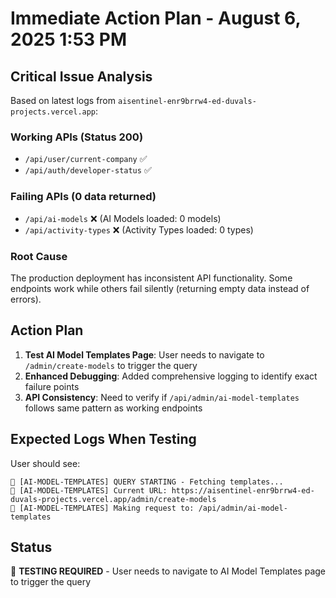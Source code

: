 # Immediate Action Plan - August 6, 2025 1:53 PM

## Critical Issue Analysis
Based on latest logs from `aisentinel-enr9brrw4-ed-duvals-projects.vercel.app`:

### Working APIs (Status 200)
- `/api/user/current-company` ✅ 
- `/api/auth/developer-status` ✅

### Failing APIs (0 data returned)
- `/api/ai-models` ❌ (AI Models loaded: 0 models)
- `/api/activity-types` ❌ (Activity Types loaded: 0 types)

### Root Cause
The production deployment has inconsistent API functionality. Some endpoints work while others fail silently (returning empty data instead of errors).

## Action Plan

1. **Test AI Model Templates Page**: User needs to navigate to `/admin/create-models` to trigger the query
2. **Enhanced Debugging**: Added comprehensive logging to identify exact failure points
3. **API Consistency**: Need to verify if `/api/admin/ai-model-templates` follows same pattern as working endpoints

## Expected Logs When Testing
User should see:
```
🔧 [AI-MODEL-TEMPLATES] QUERY STARTING - Fetching templates...
🔧 [AI-MODEL-TEMPLATES] Current URL: https://aisentinel-enr9brrw4-ed-duvals-projects.vercel.app/admin/create-models
🔧 [AI-MODEL-TEMPLATES] Making request to: /api/admin/ai-model-templates
```

## Status
🔴 **TESTING REQUIRED** - User needs to navigate to AI Model Templates page to trigger the query